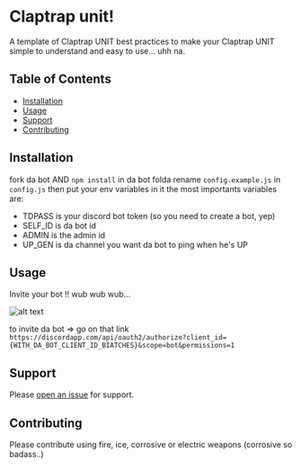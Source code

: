 # Claptrap unit!

A template of Claptrap UNIT best practices to make your Claptrap UNIT simple to understand and easy to use... uhh na. 

## Table of Contents

- [Installation](#installation)
- [Usage](#usage)
- [Support](#support)
- [Contributing](#contributing)

## Installation

fork da bot AND `npm install` in da bot folda
rename `config.example.js` in `config.js` then put your env variables in it
the most importants variables are:
- TDPASS is your discord bot token (so you need to create a bot, yep)
- SELF_ID is da bot id
- ADMIN is the admin id
- UP_GEN is da channel you want da bot to ping when he's UP

## Usage

Invite your bot !! wub wub wub...

![alt text](https://i.giphy.com/media/3vf6m8eJUwSIw/giphy.webp)

to invite da bot => go on that link `https://discordapp.com/api/oauth2/authorize?client_id={WITH_DA_BOT_CLIENT_ID_BIATCHES}&scope=bot&permissions=1`

## Support

Please [open an issue](https://github.com/CyrilDenoyelle/BotBoiteKaa/issues/new) for support.

## Contributing

Please contribute using fire, ice, corrosive or electric weapons (corrosive so badass..)
